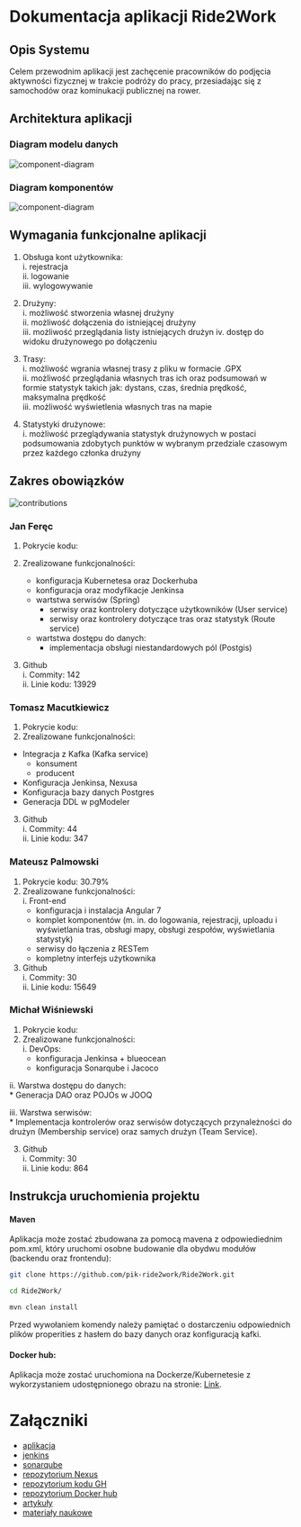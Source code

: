# Dokumentacja aplikacji Ride2Work

## Opis Systemu
Celem przewodnim aplikacji jest zachęcenie pracowników do podjęcia aktywności fizycznej w trakcie podróży do pracy,
przesiadając się z samochodów oraz kominukacji publicznej na rower.

## Architektura  aplikacji

### Diagram modelu danych
![component-diagram](https://s3.eu-west-3.amazonaws.com/elasticbeanstalk-eu-west-3-430227218185/article/61326978_2263140730682874_939439180201590784_n.png)


### Diagram komponentów
![component-diagram](https://s3.eu-west-3.amazonaws.com/elasticbeanstalk-eu-west-3-430227218185/article/61568740_2094184740880434_1612178470622724096_n.png)

## Wymagania funkcjonalne aplikacji

1. Obsługa kont użytkownika:  
i. rejestracja  
ii. logowanie  
iii. wylogowywanie  

2. Drużyny:  
i. możliwość stworzenia własnej drużyny  
ii. możliwość dołączenia do istniejącej drużyny  
iii. możliwość przeglądania listy istniejących drużyn
iv. dostęp do widoku drużynowego po dołączeniu

3. Trasy:  
i. możliwość wgrania własnej trasy z pliku w formacie .GPX  
ii. możliwość przeglądania własnych tras ich oraz podsumowań w formie statystyk takich jak: dystans, czas, średnia prędkość, maksymalna prędkość    
iii. możliwość wyświetlenia własnych tras na mapie

4. Statystyki drużynowe:  
i. możliwość przeglądywania statystyk drużynowych w postaci podsumowania zdobytych punktów w wybranym przedziale czasowym przez każdego członka drużyny

## Zakres obowiązków

![contributions](https://s3.eu-west-3.amazonaws.com/elasticbeanstalk-eu-west-3-430227218185/article/Screenshot+2019-05-29+at+09.48.46.png)

### Jan Feręc
1. Pokrycie kodu:
2. Zrealizowane funkcjonalności:
    * konfiguracja Kubernetesa oraz Dockerhuba  
    * konfiguracja oraz modyfikacje Jenkinsa  
    * wartstwa serwisów (Spring)  
      * serwisy oraz kontrolery dotyczące użytkowników (User service)
      * serwisy oraz kontrolery dotyczące tras oraz statystyk (Route service)
    * wartstwa dostępu do danych:  
        * implementacja obsługi niestandardowych pól (Postgis)
     
3. Github  
    i. Commity: 142  
    ii. Linie kodu: 13929

### Tomasz Macutkiewicz
1. Pokrycie kodu:
2. Zrealizowane funkcjonalności:
* Integracja z Kafka (Kafka service)
  * konsument
  * producent
* Konfiguracja Jenkinsa, Nexusa
* Konfiguracja bazy danych Postgres
* Generacja DDL w pgModeler

3. Github  
i. Commity: 44  
ii. Linie kodu: 347

### Mateusz Palmowski
1. Pokrycie kodu: 30.79%
2. Zrealizowane funkcjonalności:  
i. Front-end  
    * konfiguracja i instalacja Angular 7
    * komplet komponentów (m. in. do logowania, rejestracji, uploadu i wyświetlania tras, obsługi mapy, obsługi zespołów, wyświetlania statystyk)
    * serwisy do łączenia z RESTem
    * kompletny interfejs użytkownika
3. Github  
i. Commity: 30  
ii. Linie kodu: 15649

### Michał Wiśniewski
1. Pokrycie kodu:
2. Zrealizowane funkcjonalności:  
i. DevOps:  
    * konfiguracja Jenkinsa + blueocean
    * konfiguracja Sonarqube i Jacoco
    
ii. Warstwa dostępu do danych:  
    * Generacja DAO oraz POJOs w JOOQ
    
iii. Warstwa serwisów:  
    * Implementacja kontrolerów oraz serwisów
    dotyczących przynależności do drużyn (Membership service) oraz samych drużyn (Team Service).
    
3. Github  
i. Commity: 30  
ii. Linie kodu: 864

## Instrukcja uruchomienia projektu
#### Maven
Aplikacja może zostać zbudowana za pomocą mavena z odpowiediednim pom.xml, który uruchomi osobne budowanie dla obydwu modułów (backendu oraz frontendu):
``` bash
git clone https://github.com/pik-ride2work/Ride2Work.git

cd Ride2Work/

mvn clean install
```
Przed wywołaniem komendy należy pamiętać o dostarczeniu odpowiednich plików properities z hasłem do bazy danych oraz konfiguracją kafki.

#### Docker hub:  
Aplikacja może zostać uruchomiona na Dockerze/Kubernetesie z wykorzystaniem udostępnionego obrazu na stronie: [Link](https://cloud.docker.com/u/ride2work/repository/docker/ride2work/ride2work).


# Załączniki

- [aplikacja](http://35.204.26.36:30258)  
- [jenkins](http://35.204.190.227:32517)
- [sonarqube](http://35.204.190.227:32026)
- [repozytorium Nexus](http://35.204.26.36:32608)
- [repozytorium kodu GH](https://github.com/pik-ride2work/Ride2Work)
- [repozytorium Docker hub](https://cloud.docker.com/u/ride2work/repository/docker/ride2work/ride2work)
- [artykuły](https://github.com/pik-ride2work/Ride2Work/tree/master/blog-articles)
- [materiały naukowe](https://github.com/pik-ride2work/Ride2Work/blob/master/learning_materials.md)

